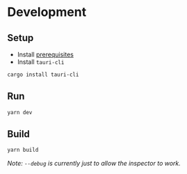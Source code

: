 # Development

## Setup

- Install [prerequisites](https://tauri.app/v1/guides/getting-started/prerequisites)
- Install `tauri-cli`

```powershell
cargo install tauri-cli
```

## Run

```powershell
yarn dev
```

## Build

```powershell
yarn build
```

_Note: `--debug` is currently just to allow the inspector to work._
